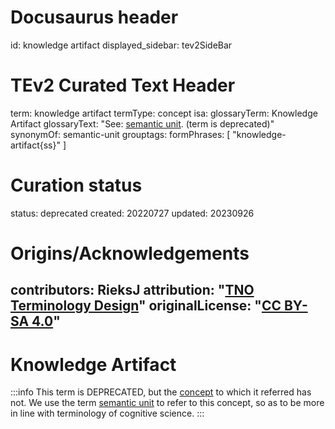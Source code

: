 # Docusaurus header
id: knowledge artifact
displayed_sidebar: tev2SideBar
# TEv2 Curated Text Header
term: knowledge artifact
termType: concept
isa:
glossaryTerm: Knowledge Artifact
glossaryText: "See: [semantic unit](@). (term is deprecated)"
synonymOf: semantic-unit
grouptags:
formPhrases: [ "knowledge-artifact{ss}" ]
# Curation status
status: deprecated
created: 20220727
updated: 20230926
# Origins/Acknowledgements
contributors: RieksJ
attribution: "[TNO Terminology Design](https://tno-terminology-design.github.io/tev2-specifications/docs)"
originalLicense: "[CC BY-SA 4.0](http://creativecommons.org/licenses/by-sa/4.0/?ref=chooser-v1)"
---

# Knowledge Artifact

:::info
This term is DEPRECATED, but the [concept](@) to which it referred has not.
We use the term [semantic unit](@) to refer to this concept, so as to be more in line with terminology of cognitive science.
:::

